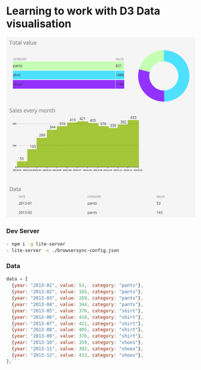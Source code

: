 # Learning to work with D3 Data visualisation

<img src="https://github.com/stofstik/codaisseur-d3-adv-session/blob/master/screenshot.png" alt="screenshot" width="600px"/>

### Dev Server
```bash
- npm i -g lite-server
- lite-server -c ./browsersync-config.json
```

### Data
```javascript
data = [
  {year: "2013-01", value: 53,  category: "pants"},
  {year: "2013-02", value: 165, category: "pants"},
  {year: "2013-03", value: 269, category: "pants"},
  {year: "2013-04", value: 344, category: "pants"},
  {year: "2013-05", value: 376, category: "shirt"},
  {year: "2013-06", value: 410, category: "shirt"},
  {year: "2013-07", value: 421, category: "shirt"},
  {year: "2013-08", value: 405, category: "shirt"},
  {year: "2013-09", value: 376, category: "shirt"},
  {year: "2013-10", value: 359, category: "shoes"},
  {year: "2013-11", value: 392, category: "shoes"},
  {year: "2013-12", value: 433, category: "shoes"},
];```
